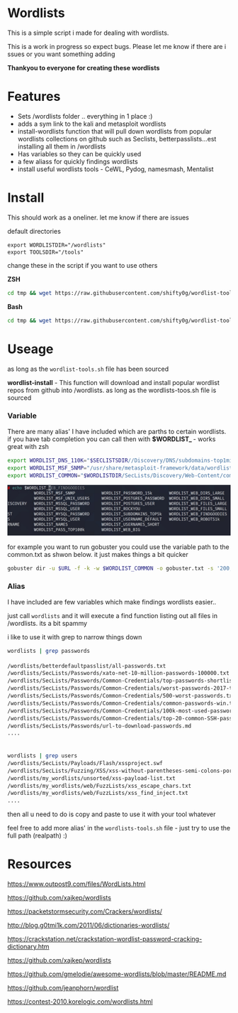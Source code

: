 # Wordlists

This is a simple script i made for dealing with wordlists.

This is a work in progress so expect bugs. Please let me know if there are i ssues or you want something adding 

**Thankyou to everyone for creating these wordlists**


Features
=============
* Sets /wordlists folder .. everything in 1 place :)
* adds a sym link to the kali and metasploit wordlists 
* install-wordlists function that will pull down wordlists from popular wordlists collections on github such as Seclists, betterpasslists...est installing all them in /wordlists
* Has variables so they can be quickly used 
* a few aliass for quickly findings wordlists
* install useful wordlists tools - CeWL, Pydog, namesmash, Mentalist



Install
========
This should work as a oneliner. let me know if there are issues 

default directories

```
export WORDLISTDIR="/wordlists"
export TOOLSDIR="/tools"
```

change these in the script if you want to use others


**ZSH**

```bash
cd tmp && wget https://raw.githubusercontent.com/shifty0g/wordlist-tools/main/wordlist-tools.sh && mv wordlist-tools.sh ~/.zsh/ && chmod +x ~/.zsh/wordlist-tools.sh && echo "source ~/.zsh/wordlist-tools.sh" >> ~/.zshrc
```

**Bash**

```bash
cd tmp && wget https://raw.githubusercontent.com/shifty0g/wordlist-tools/main/wordlist-tools.sh && mv wordlist-tools.sh ~/ && chmod +x ~/wordlist-tools.sh && echo "source ~/wordlist-tools.sh" >> ~/.bashrc
```


Useage 
===============

as long as the `wordlist-tools.sh` file has been sourced 

**wordlist-install** - This function will download and install popular wordlist repos from github into /wordlists. as long as the wordlists-toos.sh file is sourced

### Variable 

There are many alias' I have included which are parths to certain wordlists. if you have tab completion you can call then with **$WORDLIST_ <tab>** - works great with zsh

```bash
export WORDLIST_DNS_110K="$SECLISTSDIR//Discovery/DNS/subdomains-top1million-110000.txt"
export WORDLIST_MSF_SNMP="/usr/share/metasploit-framework/data/wordlists/snmp_default_pass.txt"
export WORDLIST_COMMON="$WORDLISTDIR/SecLists/Discovery/Web-Content/common.txt"
```

![tab complete](1.jpg)



for example you want to run gobuster you could use the variable path to the common.txt as shwon below.  it just makes things a bit quicker  

```bash
gobuster dir -u $URL -f -k -w $WORDLIST_COMMON -o gobuster.txt -s '200,204,302,307,500,403,401' -e -q -t 15
```

### Alias

I have included are few variables which make findings wordlists easier..

just call `wordlists` and it will execute a find function listing out all files in /wordlists. its a bit spammy

i like to use it with grep to narrow things down 


```bash
wordlists | grep passwords

/wordlists/betterdefaultpasslist/all-passwords.txt
/wordlists/SecLists/Passwords/xato-net-10-million-passwords-100000.txt
/wordlists/SecLists/Passwords/Common-Credentials/top-passwords-shortlist.txt
/wordlists/SecLists/Passwords/Common-Credentials/worst-passwords-2017-top100-slashdata.txt
/wordlists/SecLists/Passwords/Common-Credentials/500-worst-passwords.txt
/wordlists/SecLists/Passwords/Common-Credentials/common-passwords-win.txt
/wordlists/SecLists/Passwords/Common-Credentials/100k-most-used-passwords-NCSC.txt
/wordlists/SecLists/Passwords/Common-Credentials/top-20-common-SSH-passwords.txt
/wordlists/SecLists/Passwords/url-to-download-passwords.md
....


wordlists | grep users
/wordlists/SecLists/Payloads/Flash/xssproject.swf
/wordlists/SecLists/Fuzzing/XSS/xss-without-parentheses-semi-colons-portswigger.txt
/wordlists/my_wordlists/unsorted/xss-payload-list.txt
/wordlists/my_wordlists/web/FuzzLists/xss_escape_chars.txt
/wordlists/my_wordlists/web/FuzzLists/xss_find_inject.txt
....
```

then all u need to do is copy and paste to use it with your tool whatever 

feel free to add more alias' in the `wordlists-tools.sh` file - just try to use the full path (realpath)  :) 



Resources
===============
https://www.outpost9.com/files/WordLists.html

https://github.com/xajkep/wordlists

https://packetstormsecurity.com/Crackers/wordlists/

http://blog.g0tmi1k.com/2011/06/dictionaries-wordlists/

https://crackstation.net/crackstation-wordlist-password-cracking-dictionary.htm

https://github.com/xajkep/wordlists

https://github.com/gmelodie/awesome-wordlists/blob/master/README.md

https://github.com/jeanphorn/wordlist

https://contest-2010.korelogic.com/wordlists.html
